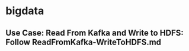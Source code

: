 # bigdata

Use Case: Read From Kafka and Write to HDFS: Follow ReadFromKafka-WriteToHDFS.md
-------------------------------------------
